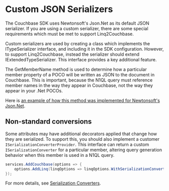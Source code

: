 # Custom JSON Serializers

The Couchbase SDK uses Newtonsoft's Json.Net as its default JSON serializer.  If you are using a custom serializer, there are some special requirements which must be met to support Linq2Couchbase.

Custom serializers are used by creating a class which implements the ITypeSerializer interface, and including it in the SDK configuration.  However, to support Linq2Couchbase, instead the serializer should extend IExtendedTypeSerializer.  This interface provides a key additional feature.

The GetMemberName method is used to determine how a particular member property of a POCO will be written as JSON to the document in Couchbase.  This is important, because the N1QL query must reference member names in the way they appear in Couchbase, not the way they appear in your .Net POCOs.

Here is [an example of how this method was implemented for Newtonsoft's Json.Net](https://github.com/couchbase/couchbase-net-client/blob/03d7957226da6f7c3e05220a21e7ebeeb0519b93/Src/Couchbase/Core/Serialization/DefaultSerializer.cs#L192).

## Non-standard conversions

Some attributes may have additional decorators applied that change how they are serialized. To support this, you should also implement a customer `ISerializationConverterProvider`. This interface can return a custom `ISerializationConverter` for a particular member, altering query generation behavior when this member is used in a N1QL query.

```cs
services.AddCouchbase(options => {
    options.AddLinq(linqOptions => linqOptions.WithSerializationConverterProvider(new MyCustomSerializationConverterProvider()));
});
```

For more details, see [Serialization Converters](./serialization-converters.md).
